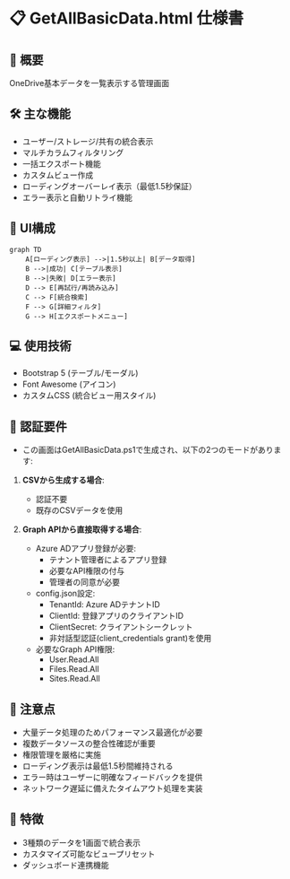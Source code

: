 # 📋 GetAllBasicData.html 仕様書

## 🌟 概要
OneDrive基本データを一覧表示する管理画面

## 🛠️ 主な機能
- ユーザー/ストレージ/共有の統合表示
- マルチカラムフィルタリング
- 一括エクスポート機能
- カスタムビュー作成
- ローディングオーバーレイ表示（最低1.5秒保証）
- エラー表示と自動リトライ機能

## 🎨 UI構成
```mermaid
graph TD
    A[ローディング表示] -->|1.5秒以上| B[データ取得]
    B -->|成功| C[テーブル表示]
    B -->|失敗| D[エラー表示]
    D --> E[再試行/再読み込み]
    C --> F[統合検索]
    F --> G[詳細フィルタ]
    G --> H[エクスポートメニュー]
```

## 💻 使用技術
- Bootstrap 5 (テーブル/モーダル)
- Font Awesome (アイコン)
- カスタムCSS (統合ビュー用スタイル)

## 🔐 認証要件
- この画面はGetAllBasicData.ps1で生成され、以下の2つのモードがあります:

1. **CSVから生成する場合**:
   - 認証不要
   - 既存のCSVデータを使用

2. **Graph APIから直接取得する場合**:
   - Azure ADアプリ登録が必要:
     - テナント管理者によるアプリ登録
     - 必要なAPI権限の付与
     - 管理者の同意が必要
   - config.json設定:
     - TenantId: Azure ADテナントID
     - ClientId: 登録アプリのクライアントID
     - ClientSecret: クライアントシークレット
     - 非対話型認証(client_credentials grant)を使用
   - 必要なGraph API権限:
     - User.Read.All
     - Files.Read.All
     - Sites.Read.All

## 🚨 注意点
- 大量データ処理のためパフォーマンス最適化が必要
- 複数データソースの整合性確認が重要
- 権限管理を厳格に実施
- ローディング表示は最低1.5秒間維持される
- エラー時はユーザーに明確なフィードバックを提供
- ネットワーク遅延に備えたタイムアウト処理を実装

## 🎯 特徴
- 3種類のデータを1画面で統合表示
- カスタマイズ可能なビュープリセット
- ダッシュボード連携機能

